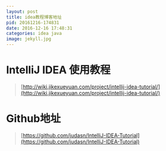 ```yaml
---
layout: post
title: idea教程博客地址
pid: 20161216-174831
date: 2016-12-16 17:48:31
categories: idea java
image: jekyll.jpg
---
```

#  IntelliJ IDEA 使用教程
>[http://wiki.jikexueyuan.com/project/intellij-idea-tutorial/](http://wiki.jikexueyuan.com/project/intellij-idea-tutorial/)
#  Github地址
>[https://github.com/judasn/IntelliJ-IDEA-Tutorial](https://github.com/judasn/IntelliJ-IDEA-Tutorial)